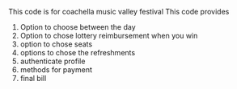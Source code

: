 This code is for coachella music valley festival
This code provides
1. Option to choose between the day
2. Option to chose lottery reimbursement when you win
3. option to chose seats
4. options to chose the refreshments
5. authenticate profile
6. methods for payment
7. final bill
